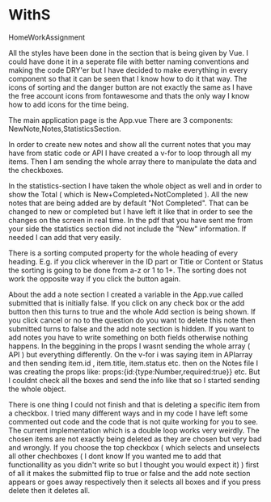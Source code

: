 # WithS
 HomeWorkAssignment

All the styles have been done in the <style></style> section that is being given by Vue. I could have done it in a seperate file with better naming conventions
and making the code DRY'er but I have decided to make everything in every component so that it can be seen that I know how to do it that way.
The icons of sorting and the danger button are not exactly the same as I have the free account icons from fontawesome and thats the only way I know how to add icons for the time being.

The main application page is the App.vue
There are 3 components: NewNote,Notes,StatisticsSection.

In order to create new notes and show all the current notes that you may have from static code or API I have created a v-for to loop through all my items.
Then I am sending the whole array there to manipulate the data and the checkboxes.

In the statistics-section I have taken the whole object as well and in order to show the Total ( which is New+Completed+NotCompleted ).
All the new notes that are being added are by default "Not Completed". That can be changed to new or completed but I have left it like that in order 
to see the changes on the screen in real time. In the pdf that you have sent me from your side the statistics section did not include the "New" information.
If needed I can add that very easily.

There is a sorting computed property for the whole heading of every heading. E.g. if you click wherever in the ID part or Title or Content or Status the sorting is going to be done from a-z or 1 to 1+. The sorting does not work the opposite way if you click the button again.

About the add a note section I created a variable in the App.vue called submitted that is initially false. If you click on any check box or the add button then
this turns to true and the whole Add section is being shown. If you click cancel or no to the question do you want to delete this note then submitted turns to false and the add note section is hidden. If you want to add notes you have to write something on both fields otherwise nothing happens. In the beggining in the props I wasnt sending the whole array ( API ) but everything differently. On the v-for i was saying item in APIarray and then sending item.id , item.title, item.status etc. then 
on the Notes file I was creating the props like: props:{id:{type:Number,required:true}} etc. But I couldnt check all the boxes and send the info like that so I started sending the whole object.

There is one thing I could not finish and that is deleting a specific item from a checkbox. I tried many different ways and in my code I have left some commented out code and the code that is not quite working for you to see. The current implementation which is a double loop works very weirdly. The chosen items are not exactly being deleted as they are chosen but very bad and wrongly. If you choose the top checkbox ( which selects and unselects all other chechboxes ( I dont know If you wanted me to add that functionallity as you didn't write so but I thought you would expect it) ) first of all it makes the submitted flip to true or false and the add note section appears or goes away respectively then it selects all boxes and if you press delete then it deletes all.

